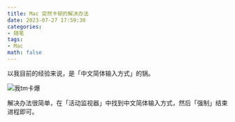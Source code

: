 ```yaml
---
title: Mac 突然卡顿的解决办法
date: 2023-07-27 17:59:30
categories:
- 随笔
tags:
- Mac
math: false
---
```


以我目前的经验来说，是「中文简体输入方式」的锅。

![我tm卡爆](https://bakako-1308163928.cos.ap-guangzhou.myqcloud.com/uPic/Mac-突然卡顿的解决办法1.png)

解决办法很简单，在「活动监视器」中找到中文简体输入方式，然后「强制」结束进程即可。
